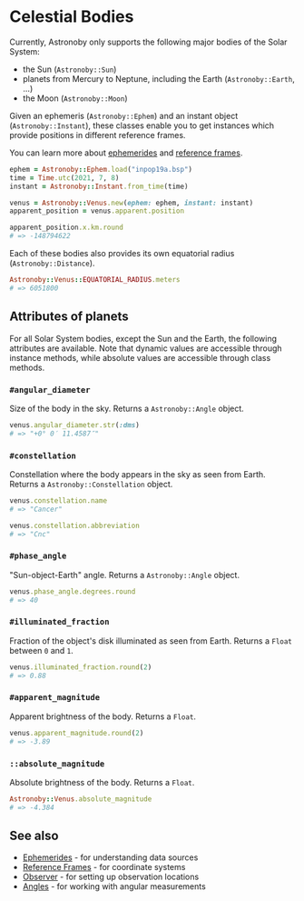 # Celestial Bodies

Currently, Astronoby only supports the following major bodies of the Solar
System:
* the Sun (`Astronoby::Sun`)
* planets from Mercury to Neptune, including the Earth (`Astronoby::Earth`, ...)
* the Moon (`Astronoby::Moon`)

Given an ephemeris (`Astronoby::Ephem`) and an instant object
(`Astronoby::Instant`), these classes enable you to get instances which provide
positions in different reference frames.

You can learn more about [ephemerides] and [reference frames].

```rb
ephem = Astronoby::Ephem.load("inpop19a.bsp")
time = Time.utc(2021, 7, 8)
instant = Astronoby::Instant.from_time(time)

venus = Astronoby::Venus.new(ephem: ephem, instant: instant)
apparent_position = venus.apparent.position

apparent_position.x.km.round
# => -148794622
```

Each of these bodies also provides its own equatorial radius
(`Astronoby::Distance`).

```rb
Astronoby::Venus::EQUATORIAL_RADIUS.meters
# => 6051800
```

## Attributes of planets

For all Solar System bodies, except the Sun and the Earth, the following
attributes are available. Note that dynamic values are accessible through
instance methods, while absolute values are accessible through class methods.

### `#angular_diameter`

Size of the body in the sky. Returns a `Astronoby::Angle` object.

```rb
venus.angular_diameter.str(:dms)
# => "+0° 0′ 11.4587″"
```

### `#constellation`

Constellation where the body appears in the sky as seen from Earth. Returns
a `Astronoby::Constellation` object.

```rb
venus.constellation.name
# => "Cancer"

venus.constellation.abbreviation
# => "Cnc"
```

### `#phase_angle`

"Sun-object-Earth" angle. Returns a `Astronoby::Angle` object.

```rb
venus.phase_angle.degrees.round
# => 40
```

### `#illuminated_fraction`

Fraction of the object's disk illuminated as seen from Earth. Returns a `Float`
between `0` and `1`.

```rb
venus.illuminated_fraction.round(2)
# => 0.88
```

### `#apparent_magnitude`

Apparent brightness of the body. Returns a `Float`.

```rb
venus.apparent_magnitude.round(2)
# => -3.89
```

### `::absolute_magnitude`

Absolute brightness of the body. Returns a `Float`.

```rb
Astronoby::Venus.absolute_magnitude
# => -4.384
```

[ephemerides]: ephem.md
[reference frames]: reference_frames.md

## See also
- [Ephemerides](ephem.md) - for understanding data sources
- [Reference Frames](reference_frames.md) - for coordinate systems
- [Observer](observer.md) - for setting up observation locations
- [Angles](angles.md) - for working with angular measurements
